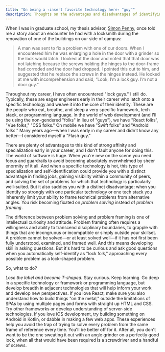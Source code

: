 ```yaml
---
title: "On being a ‹insert favorite technology here› “guy”"
description: Thoughts on the advantages and disadvantages of identifying too strongly with a technology or framework.
---
```


When I was in graduate school, my thesis advisor, [Simon Penny](https://simonpenny.net), once told me a story about an encounter he had with a locksmith during the renovation of one of the buildings on our side of campus:

> A man was sent to fix a problem with one of our doors. When I encountered him he was enlarging a hole in the door with a grinder so the lock would latch. I looked at the door and noted that that door was not latching because the screws holding the hinges to the door-frame had corroded and the door had dropped. I pointed this out to him, and suggested that he replace the screws in the hinges instead. He looked at me with incomprehension and said, “Look, I’m a lock guy. I’m not a door guy.”

Throughout my career, I have often encountered "lock guys." I still do. Typically, these are eager engineers early in their career who latch onto a specific technology and weave it into the core of their identity. These are the people who eat, breathe, and sleep a very specific framework, tech stack, or programming language. In the world of web development (and I'll be using the non-gendered "folks" in lieu of "guys"), we have "React folks", "Vue folks," "CSS folks." On mobile we have "Swift folks" and "Android folks." Many years ago—when I was early in my career and didn't know any better—I considered myself a "Flash guy." 

There are plenty of advantages to this kind of strong affinity and specialization early in your career, and I don't fault anyone for doing this. The world of software is huge. When you're new on the scene you need focus and guardrails to avoid becoming absolutely overwhelmed by sheer enormity of it all. And when a specific technology is hot, this type of specialization and self-identification could provide you with a distinct advantage in finding jobs, gaining visibility within a community of peers, and solving the set of problems for which that technology is particularly well-suited. But it also saddles you with a distinct disadvantage: when you identify so strongly with one particular technology or one tech stack you inherently limit your ability to frame technical problems from alternative angles. You risk becoming fixated on *problem solving* instead of *problem framing*.

The difference between problem solving and problem framing is one of intellectual curiosity and attitude. Problem framing often requires a willingness and ability to transcend disciplinary boundaries, to grapple with things that are incongruous or incompatible or simply outside your skillset. A problem cannot be solved—or at least solved well—if it has not first been fully understood, examined, and framed well. And this means developing skill in asking questions. But it's hard to be curious and ask good questions when you automatically self-identify as "lock folk," approaching every possible problem as a lock-shaped problem.

So, what to do? 

*Lose the label and become T-shaped.* Stay curious. Keep learning. Go deep in a specific technology or framework or programming language, but develop breadth in adjacent technologies that will help inform your work and develop new perspectives. If you love React, make sure you also understand how to build things "on the metal," outside the limitations of SPAs by using multiple pages and forms with straight up HTML and CSS. Try other frameworks or develop understanding of server-side technologies. If you love iOS development, try building something on Android in Kotlin, or dabble in making a few web apps. These experiences help you avoid the trap of trying to solve every problem from the same frame of reference every time. You'll be better off for it. After all, you don't want to be the one sweating it out with an angle grinder on a perfectly good lock, when all that would have been required is a screwdriver and a handful of screws.